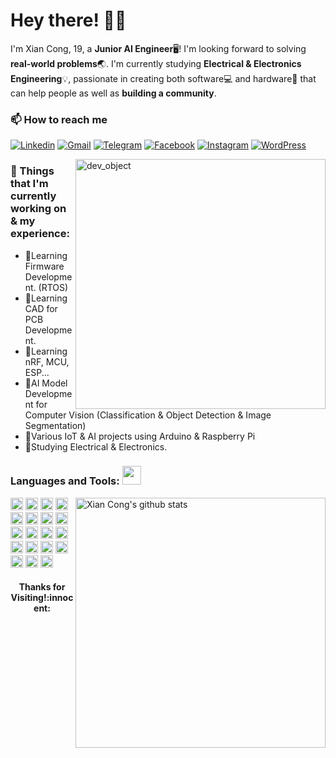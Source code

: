 <!-- Greeting -->
# Hey there! :wave::smiley:

<!--Introduction -->
I'm Xian Cong, 19, a **Junior AI Engineer**🖥! I'm looking forward to solving **real-world problems**:earth_asia:. I'm currently studying **Electrical & Electronics Engineering**:bulb:, passionate in creating both software:computer: and hardware:wrench: that can help people as well as **building a community**.
<br>

<!-- Your badges -->
### 📫 How to reach me
[![Linkedin](https://img.shields.io/badge/-Xian_Cong-blue?style=flat&logo=Linkedin&logoColor=white)](https://www.linkedin.com/in/xiancong8302/)
[![Gmail](https://img.shields.io/badge/-familykoay-c14438?style=flat&logo=Gmail&logoColor=white)](mailto:familykoay@gmail.com)
[![Telegram](https://img.shields.io/badge/-@Xian_Cong-blue?style=flat&logo=Telegram&logoColor=white)](https://t.me/xc0238)
[![Facebook](https://img.shields.io/badge/Facebook-%231877F2.svg?stylee=flat&labelColor=for-the-badge&logo=Facebook&logoColor=white)](https://www.facebook.com/xiancong0238/)
[![Instagram](https://img.shields.io/badge/-xiancong8302-c13584?style=flat&labelColor=c13584&logo=instagram&logoColor=white)](https://www.instagram.com/xiancong8302)
[![WordPress](https://img.shields.io/badge/XC_Blog-%23117AC9.svg?style=flat&labelColor=for-the-badge&logo=WordPress&logoColor=white)](https://xcdiary.wordpress.com/)

<!-- Sample Dev class image -->
<img src="https://www.cyberark.com/wp-content/uploads/2019/11/Developer.jpg" alt="dev_object" align="right" width="400" />

### 💼  Things that I'm currently working on & my experience: 
* 🌱Learning Firmware Development. (RTOS)
* 🌱Learning CAD for PCB Development.
* 🌱Learning nRF, MCU, ESP...
* 🔭AI Model Development for Computer Vision (Classification & Object Detection & Image Segmentation)
* 🔭Various IoT & AI projects using Arduino & Raspberry Pi
* 📖Studying Electrical & Electronics.

 ### Languages and Tools: <img src="https://media.giphy.com/media/WUlplcMpOCEmTGBtBW/giphy.gif" width="30">
<p> <!-- GitHub README Stats -->
  <a href="https://gitstats.me/xian-cong">
    <img width="400" height="auto" align="right" alt="Xian Cong's github stats" 
         src="https://github-readme-stats.vercel.app/api?username=xian-cong&show_icons=true&theme=algolia&count_private=true&include_all_commits=true" />
   <!-- <img width="30%" height="auto" align="right" alt="Xian Cong's github stats" 
         src="https://github-readme-stats.vercel.app/api/top-langs/?username=xian-cong&layout=compact" />
NOTE: Top languages does not indicate my skill level or something like that, it's a github metric of which languages i have the most code on github. -->
  </a>
 <!-- icons -->
<code><a href = "https://www.java.com/en/"><img height="20" src="https://img.shields.io/badge/java-%23ED8B00.svg?style=for-the-badge&logo=java&logoColor=white" alt="Java"></a></code>
<code><a href = "https://www.cprogramming.com/"><img height="20" src="https://img.shields.io/badge/c-%2300599C.svg?style=for-the-badge&logo=c&logoColor=white"></a></code>
<code><a href = "https://www.cprogramming.com/"><img height="20" src="https://img.shields.io/badge/c++-%2300599C.svg?style=for-the-badge&logo=flat&labelColor=for-the-badge&logo=visual-studio&logoColor=white"></a></code>
<code><a href = "https://code.visualstudio.com/"><img height="20" src="https://img.shields.io/badge/Visual%20Studio-5C2D91.svg?style=for-the-badge&logo=visual-studio&logoColor=white"></a></code>
<code><a href = "https://git-scm.com/"><img height="20" src="https://img.shields.io/badge/git-%23F05033.svg?style=for-the-badge&logo=git&logoColor=white"></a></code>
<code><a href = "https://www.python.org/"><img height="20" src="https://img.shields.io/badge/python-3670A0?style=for-the-badge&logo=python&logoColor=ffdd54"></a></code>
<code><a href = "https://www.jetbrains.com/pycharm/"><img height="20" src="https://img.shields.io/badge/pycharm-143?style=for-the-badge&logo=pycharm&logoColor=black&color=black&labelColor=green"></a></code>
<code><a href = "https://www.jetbrains.com/idea/"><img height="20" src="https://img.shields.io/badge/IntelliJIDEA-000000.svg?style=for-the-badge&logo=intellij-idea&logoColor=white"></a></code>
<code><a href = "https://jupyter.org/"><img height="20" src="https://img.shields.io/badge/jupyter-%23FA0F00.svg?style=for-the-badge&logo=jupyter&logoColor=white"></a></code>
<code><a href = "https://www.mysql.com/"><img height="20" src="https://img.shields.io/badge/mysql-%2300f.svg?style=for-the-badge&logo=mysql&logoColor=white"></a></code>
<code><a href = "https://keras.io/"><img height="20" src="https://img.shields.io/badge/Keras-%23D00000.svg?style=for-the-badge&logo=Keras&logoColor=white"></a></code>
<code><a href = "https://pytorch.org/"><img height="20" src="https://img.shields.io/badge/PyTorch-%23EE4C2C.svg?style=for-the-badge&logo=PyTorch&logoColor=white"></a></code>
<code><a href = "https://www.tensorflow.org/federated"><img height="20" src="https://img.shields.io/badge/TensorFlow-%23FF6F00.svg?style=for-the-badge&logo=TensorFlow&logoColor=white"></a></code>
<code><a href = "https://www.adobe.com/sea/products/illustrator.html"><img height="20" src="https://img.shields.io/badge/adobeillustrator-%23FF9A00.svg?style=for-the-badge&logo=adobeillustrator&logoColor=white"></a></code>
<code><a href = "https://www.adobe.com/sea/acrobat/pdf-reader.html"><img height="20" src="https://img.shields.io/badge/Adobe%20Acrobat%20Reader-EC1C24.svg?style=for-the-badge&logo=Adobe%20Acrobat%20Reader&logoColor=white"></a></code>
<code><a href = "https://www.adobe.com/sea/products/photoshop-lightroom.html"><img height="20" src="https://img.shields.io/badge/Adobe%20Lightroom-31A8FF.svg?style=for-the-badge&logo=Adobe%20Lightroom&logoColor=white"></a></code>
<code><a href = "https://www.adobe.com/sea/products/photoshop.html"><img height="20" src="https://img.shields.io/badge/adobephotoshop-%2331A8FF.svg?style=for-the-badge&logo=adobephotoshop&logoColor=white"></a></code>
<code><a href = "https://www.adobe.com/sea/products/premiere.html"><img height="20" src="https://img.shields.io/badge/Adobe%20Premiere%20Pro-9999FF.svg?style=for-the-badge&logo=Adobe%20Premiere%20Pro&logoColor=white"></a></code>
<code><a href = "https://www.figma.com/"><img height="20" src="https://img.shields.io/badge/figma-%23F24E1E.svg?style=for-the-badge&logo=figma&logoColor=white"></a></code>

</p>
  
<h4 align="center"> Thanks for Visiting!:innocent:</h4>
